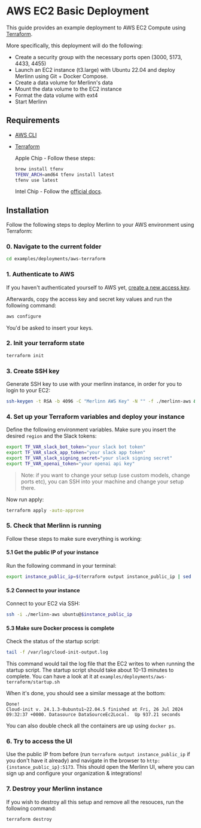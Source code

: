 # AWS EC2 Basic Deployment

This guide provides an example deployment to AWS EC2 Compute using [Terraform](https://www.terraform.io/).

More specifically, this deployment will do the following:

- Create a security group with the necessary ports open (3000, 5173, 4433, 4455)
- Launch an EC2 instance (t3.large) with Ubuntu 22.04 and deploy Merlinn using Git + Docker Compose.
- Create a data volume for Merlinn's data
- Mount the data volume to the EC2 instance
- Format the data volume with ext4
- Start Merlinn

## Requirements

- [AWS CLI](https://docs.aws.amazon.com/cli/latest/userguide/getting-started-install.html)
- [Terraform](https://www.terraform.io/)

  Apple Chip - Follow these steps:

  ```bash
  brew install tfenv
  TFENV_ARCH=amd64 tfenv install latest
  tfenv use latest
  ```

  Intel Chip - Follow the [official docs](https://developer.hashicorp.com/terraform/tutorials/aws-get-started/install-cli#install-terraform).

## Installation

Follow the following steps to deploy Merlinn to your AWS environment using Terraform:

### 0. Navigate to the current folder

```bash
cd examples/deployments/aws-terraform
```

### 1. Authenticate to AWS

If you haven't authenticated yourself to AWS yet, [create a new access key](https://docs.aws.amazon.com/IAM/latest/UserGuide/id_root-user_manage_add-key.html).

Afterwards, copy the access key and secret key values and run the following command:

```bash
aws configure
```

You'd be asked to insert your keys.

### 2. Init your terraform state

```bash
terraform init
```

### 3. Create SSH key

Generate SSH key to use with your merlinn instance, in order for you to login to your EC2:

```bash
ssh-keygen -t RSA -b 4096 -C "Merlinn AWS Key" -N "" -f ./merlinn-aws && chmod 400 ./merlinn-aws
```

### 4. Set up your Terraform variables and deploy your instance

Define the following environment variables. Make sure you insert the desired `region` and the Slack tokens:

```bash
export TF_VAR_slack_bot_token="your slack bot token"
export TF_VAR_slack_app_token="your slack app token"
export TF_VAR_slack_signing_secret="your slack signing secret"
export TF_VAR_openai_token="your openai api key"
```

> Note: if you want to change your setup (use custom models, change ports etc), you can SSH into your machine and change your setup there.

Now run apply:

```bash
terraform apply -auto-approve
```

### 5. Check that Merlinn is running

Follow these steps to make sure everything is working:

#### 5.1 Get the public IP of your instance

Run the following command in your terminal:

```bash
export instance_public_ip=$(terraform output instance_public_ip | sed 's/"//g')
```

#### 5.2 Connect to your instance

Connect to your EC2 via SSH:

```bash
ssh -i ./merlinn-aws ubuntu@$instance_public_ip
```

#### 5.3 Make sure Docker process is complete

Check the status of the startup script:

```bash
tail -f /var/log/cloud-init-output.log
```

This command would tail the log file that the EC2 writes to when running the startup script.
The startup script should take about 10-13 minutes to complete. You can have a look at it at `examples/deployments/aws-terraform/startup.sh`

When it's done, you should see a similar message at the bottom:

```
Done!
Cloud-init v. 24.1.3-0ubuntu1~22.04.5 finished at Fri, 26 Jul 2024 09:32:37 +0000. Datasource DataSourceEc2Local.  Up 937.21 seconds
```

You can also double check all the containers are up using `docker ps`.

### 6. Try to access the UI

Use the public IP from before (run `terraform output instance_public_ip` if you don't have it already) and navigate in the browser to `http:{instance_public_ip}:5173`. This should open the Merlinn UI, where you can sign up and configure your organization & integrations!

### 7. Destroy your Merlinn instance

If you wish to destroy all this setup and remove all the resouces, run the following command:

```bash
terraform destroy
```
